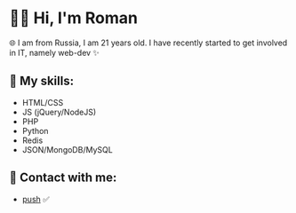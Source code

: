 # &#128104;&#8205;&#128187; Hi, I'm Roman 

&#127760; I am from Russia, I am 21 years old. I have recently started to get involved in IT, namely web-dev &#10024;

## &#128188; My skills:
- HTML/CSS
- JS (jQuery/NodeJS)
- PHP
- Python
- Redis
- JSON/MongoDB/MySQL

## &#128241; Contact with me:
- <a href="https://t.me/ell215">push</a> &#9989;
